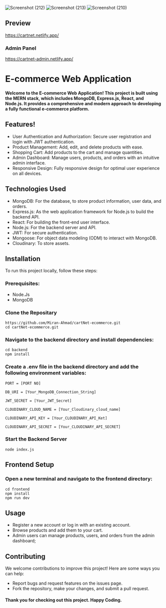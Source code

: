 ![Screenshot (212)](https://github.com/Miran-Ahmad/cartNet-ecommerce/assets/109904044/54c8463c-dfb9-4638-bf8e-28211346b234)
![Screenshot (213)](https://github.com/Miran-Ahmad/cartNet-ecommerce/assets/109904044/cc144450-e8b6-4ca9-92fb-63a4b70bf86a)
![Screenshot (210)](https://github.com/Miran-Ahmad/cartNet-ecommerce/assets/109904044/5988cf39-db40-40ec-a1be-698f77943291)


## Preview
https://cartnet.netlify.app/
### Admin Panel
https://cartnet-admin.netlify.app/


# E-commerce Web Application

#### Welcome to the E-commerce Web Application! This project is built using the MERN stack, which includes MongoDB, Express.js, React, and Node.js. It provides a comprehensive and modern approach to developing a fully functional e-commerce platform.

## Features!


- User Authentication and Authorization: Secure user registration and login with JWT authentication.
- Product Management: Add, edit, and delete products with ease.
- Shopping Cart: Add products to the cart and manage quantities.
- Admin Dashboard: Manage users, products, and orders with an intuitive admin interface.
- Responsive Design: Fully responsive design for optimal user experience on all devices.

## Technologies Used

- MongoDB: For the database, to store product information, user data, and orders.
- Express.js: As the web application framework for Node.js to build the backend API.
- React: For building the front-end user interface.
- Node.js: For the backend server and API.
- JWT: For secure authentication.
- Mongoose: For object data modeling (ODM) to interact with MongoDB.
- Cloudinary: To store assets.

## Installation

To run this project locally, follow these steps:

### Prerequisites:
- Node.Js
- MongoDB

### Clone the Repositary

```
https://github.com/Miran-Ahmad/cartNet-ecommerce.git
cd cartNet-ecommerce.git
```

### Navigate to the backend directory and install dependencies:

```
cd backend
npm install
```

### Create a .env file in the backend directory and add the following environment variables:

```
PORT = [PORT NO]

DB_URI = [Your_MongoDB_Connection_String]

JWT_SECRET = [Your_JWT_Secret]

CLOUDINARY_CLOUD_NAME = [Your_Cloudinary_cloud_name]

CLOUDINARY_API_KEY = [Your_CLOUDINARY_API_Ket]

CLOUDINARY_API_SECRET = [Your_CLOUDINARY_API_SECRET]
```

### Start the Backend Server

```
node index.js
```

## Frontend Setup

### Open a new terminal and navigate to the frontend directory:

```
cd frontend
npm install
npm run dev
```

## Usage
- Register a new account or log in with an existing account.
- Browse products and add them to your cart.
- Admin users can manage products, users, and orders from the admin dashboard;

## Contributing
We welcome contributions to improve this project! Here are some ways you can help:
- Report bugs and request features on the issues page.
- Fork the repository, make your changes, and submit a pull request.

#### Thank you for checking out this project. Happy Coding.
